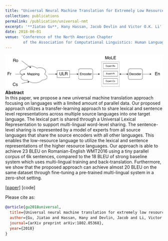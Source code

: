 ```yaml
---
title: "Universal Neural Machine Translation for Extremely Low Resource Languages"
collection: publications
permalink: /publication/universal-nmt
excerpt: '**Jiatao Gu**, Hany Hassan, Jacob Devlin and Victor O.K. Li'
date: 2018-06-01
venue: 'Conference of the North American Chapter
        of the Association for Computational Linguistics: Human Language Technologie (NAACL-HLT).'
---
```


![png](/images/universal_nmt.png)<br>
**Abstract** <br>
In this paper, we propose a new universal machine translation approach focusing on languages with a limited amount of parallel data. Our proposed approach utilizes a transfer-learning approach to share lexical and sentence level representations across multiple source languages into one target language. The lexical part is shared through a Universal Lexical Representation to support multi-lingual word-level sharing. The sentence-level sharing is represented by a model of experts from all source languages that share the source encoders with all other languages. This enables the low-resource language to utilize the lexical and sentence representations of the higher resource languages. Our approach is able to achieve 23 BLEU on Romanian-English WMT2016 using a tiny parallel corpus of 6k sentences, compared to the 18 BLEU of strong baseline system which uses multi-lingual training and back-translation. Furthermore, we show that the proposed approach can achieve almost 20 BLEU on the same dataset through fine-tuning a pre-trained multi-lingual system in a zero-shot setting.

[[paper]](https://arxiv.org/pdf/1802.05368.pdf) [code]

Please cite as:
```bibtex
@article{gu2018universal,
  title={Universal neural machine translation for extremely low resource languages},
  author={Gu, Jiatao and Hassan, Hany and Devlin, Jacob and Li, Victor OK},
  journal={arXiv preprint arXiv:1802.05368},
  year={2018}
}
```